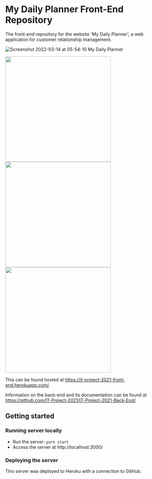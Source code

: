 # My Daily Planner Front-End Repository
The front-end repository for the website 'My Daily Planner', a web application for customer relationship management.

![Screenshot 2022-03-14 at 05-54-10 My Daily Planner](https://user-images.githubusercontent.com/21867116/158113380-2441b28c-ac9a-45bc-b102-db181f207fec.png)

<img src="https://user-images.githubusercontent.com/21867116/158113921-77e50224-9314-49f4-92e3-99a977713c43.png" width=333px> <img src="https://user-images.githubusercontent.com/21867116/158113928-b5a50fcc-f934-4b42-b558-69f8d1f5ba02.png" width=333px>  <img src="https://user-images.githubusercontent.com/21867116/158113936-9114dd51-320a-41ee-bf94-16e095e56ba6.png" width=333px>

This can be found hosted at https://it-project-2021-front-end.herokuapp.com/.

Information on the back-end and its documentation can be found at https://github.com/IT-Project-2021/IT-Project-2021-Back-End/.

## Getting started
### Running server locally
* Run the server: `yarn start`
* Access the server at http://localhost:3000/

### Deploying the server
This server was deployed to Heroku with a connection to GitHub.
